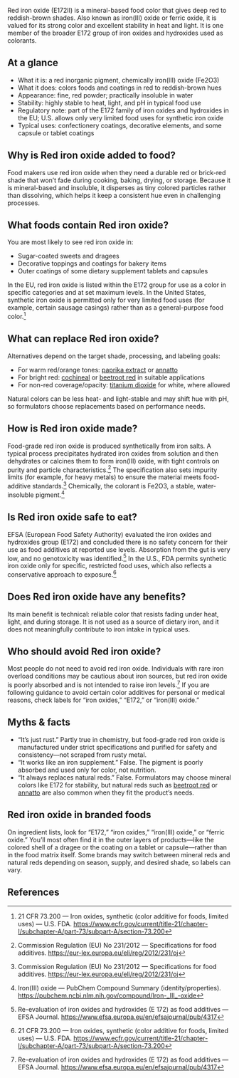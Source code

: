 Red iron oxide (E172II) is a mineral-based food color that gives deep red to reddish-brown shades. Also known as iron(III) oxide or ferric oxide, it is valued for its strong color and excellent stability in heat and light. It is one member of the broader E172 group of iron oxides and hydroxides used as colorants.

<!--more-->

## At a glance
- What it is: a red inorganic pigment, chemically iron(III) oxide (Fe2O3)
- What it does: colors foods and coatings in red to reddish-brown hues
- Appearance: fine, red powder; practically insoluble in water
- Stability: highly stable to heat, light, and pH in typical food use
- Regulatory note: part of the E172 family of iron oxides and hydroxides in the EU; U.S. allows only very limited food uses for synthetic iron oxide
- Typical uses: confectionery coatings, decorative elements, and some capsule or tablet coatings

## Why is Red iron oxide added to food?
Food makers use red iron oxide when they need a durable red or brick-red shade that won’t fade during cooking, baking, drying, or storage. Because it is mineral-based and insoluble, it disperses as tiny colored particles rather than dissolving, which helps it keep a consistent hue even in challenging processes.

## What foods contain Red iron oxide?
You are most likely to see red iron oxide in:
- Sugar-coated sweets and dragees
- Decorative toppings and coatings for bakery items
- Outer coatings of some dietary supplement tablets and capsules

In the EU, red iron oxide is listed within the E172 group for use as a color in specific categories and at set maximum levels. In the United States, synthetic iron oxide is permitted only for very limited food uses (for example, certain sausage casings) rather than as a general-purpose food color.[^3]

## What can replace Red iron oxide?
Alternatives depend on the target shade, processing, and labeling goals:
- For warm red/orange tones: [paprika extract](/e160c-paprika-extract) or [annatto](/e160b-annatto)
- For bright red: [cochineal](/e120-cochineal) or [beetroot red](/e162-beetroot-red) in suitable applications
- For non-red coverage/opacity: [titanium dioxide](/e171-titanium-dioxide) for white, where allowed

Natural colors can be less heat- and light-stable and may shift hue with pH, so formulators choose replacements based on performance needs.

## How is Red iron oxide made?
Food-grade red iron oxide is produced synthetically from iron salts. A typical process precipitates hydrated iron oxides from solution and then dehydrates or calcines them to form iron(III) oxide, with tight controls on purity and particle characteristics.[^2] The specification also sets impurity limits (for example, for heavy metals) to ensure the material meets food-additive standards.[^2] Chemically, the colorant is Fe2O3, a stable, water-insoluble pigment.[^4]

## Is Red iron oxide safe to eat?
EFSA (European Food Safety Authority) evaluated the iron oxides and hydroxides group (E172) and concluded there is no safety concern for their use as food additives at reported use levels. Absorption from the gut is very low, and no genotoxicity was identified.[^1] In the U.S., FDA permits synthetic iron oxide only for specific, restricted food uses, which also reflects a conservative approach to exposure.[^3]

## Does Red iron oxide have any benefits?
Its main benefit is technical: reliable color that resists fading under heat, light, and during storage. It is not used as a source of dietary iron, and it does not meaningfully contribute to iron intake in typical uses.

## Who should avoid Red iron oxide?
Most people do not need to avoid red iron oxide. Individuals with rare iron overload conditions may be cautious about iron sources, but red iron oxide is poorly absorbed and is not intended to raise iron levels.[^1] If you are following guidance to avoid certain color additives for personal or medical reasons, check labels for “iron oxides,” “E172,” or “iron(III) oxide.”

## Myths & facts
- “It’s just rust.” Partly true in chemistry, but food-grade red iron oxide is manufactured under strict specifications and purified for safety and consistency—not scraped from rusty metal.
- “It works like an iron supplement.” False. The pigment is poorly absorbed and used only for color, not nutrition.
- “It always replaces natural reds.” False. Formulators may choose mineral colors like E172 for stability, but natural reds such as [beetroot red](/e162-beetroot-red) or [annatto](/e160b-annatto) are also common when they fit the product’s needs.

## Red iron oxide in branded foods
On ingredient lists, look for “E172,” “iron oxides,” “iron(III) oxide,” or “ferric oxide.” You’ll most often find it in the outer layers of products—like the colored shell of a dragee or the coating on a tablet or capsule—rather than in the food matrix itself. Some brands may switch between mineral reds and natural reds depending on season, supply, and desired shade, so labels can vary.

## References
[^1]: Re-evaluation of iron oxides and hydroxides (E 172) as food additives — EFSA Journal. https://www.efsa.europa.eu/en/efsajournal/pub/4317
[^2]: Commission Regulation (EU) No 231/2012 — Specifications for food additives. https://eur-lex.europa.eu/eli/reg/2012/231/oj
[^3]: 21 CFR 73.200 — Iron oxides, synthetic (color additive for foods, limited uses) — U.S. FDA. https://www.ecfr.gov/current/title-21/chapter-I/subchapter-A/part-73/subpart-A/section-73.200
[^4]: Iron(III) oxide — PubChem Compound Summary (identity/properties). https://pubchem.ncbi.nlm.nih.gov/compound/Iron-_III_-oxide
